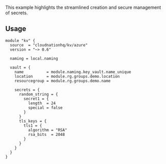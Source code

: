This example highlights the streamlined creation and secure management of secrets.

## Usage

```hcl
module "kv" {
  source  = "cloudnationhq/kv/azure"
  version = "~> 0.6"

  naming = local.naming

  vault = {
    name          = module.naming.key_vault.name_unique
    location      = module.rg.groups.demo.location
    resourcegroup = module.rg.groups.demo.name

    secrets = {
      random_string = {
        secret1 = {
          length  = 24
          special = false
        }
      }
      tls_keys = {
        tls1 = {
          algorithm = "RSA"
          rsa_bits  = 2048
        }
      }
    }
  }
}
```
